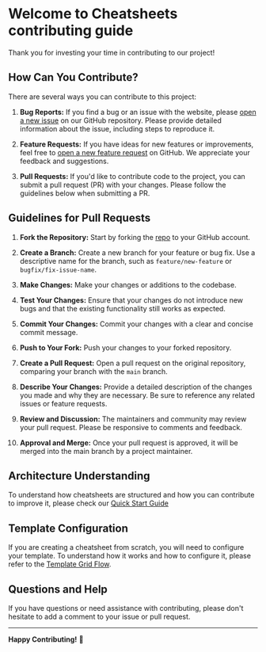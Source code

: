 # Welcome to Cheatsheets contributing guide

Thank you for investing your time in contributing to our project!

## How Can You Contribute?
There are several ways you can contribute to this project:

1. **Bug Reports:** If you find a bug or an issue with the website, please [open a new issue](https://github.com/zenika-open-source/cheatsheets/issues) on our GitHub repository. Please provide detailed information about the issue, including steps to reproduce it.

2. **Feature Requests:** If you have ideas for new features or improvements, feel free to [open a new feature request](https://github.com/zenika-open-source/cheatsheets/issues) on GitHub. We appreciate your feedback and suggestions.

3. **Pull Requests:** If you'd like to contribute code to the project, you can submit a pull request (PR) with your changes. Please follow the guidelines below when submitting a PR.


## Guidelines for Pull Requests

1. **Fork the Repository:** Start by forking the [repo](https://github.com/zenika-open-source/cheatsheets.git) to your GitHub account.

2. **Create a Branch:** Create a new branch for your feature or bug fix. Use a descriptive name for the branch, such as `feature/new-feature` or `bugfix/fix-issue-name`.

3. **Make Changes:** Make your changes or additions to the codebase.

4. **Test Your Changes:** Ensure that your changes do not introduce new bugs and that the existing functionality still works as expected.

5. **Commit Your Changes:** Commit your changes with a clear and concise commit message.

6. **Push to Your Fork:** Push your changes to your forked repository.

7. **Create a Pull Request:** Open a pull request on the original repository, comparing your branch with the `main` branch. 

8. **Describe Your Changes:** Provide a detailed description of the changes you made and why they are necessary. Be sure to reference any related issues or feature requests.

9. **Review and Discussion:** The maintainers and community may review your pull request. Please be responsive to comments and feedback.

10. **Approval and Merge:** Once your pull request is approved, it will be merged into the main branch by a project maintainer.

## Architecture Understanding 
To understand how cheatsheets are structured and how you can contribute to improve it, please check our [Quick Start Guide](https://zenika-open-source.github.io/cheatsheets/quick-start/) 

## Template Configuration
If you are creating a cheatsheet from scratch, you will need to configure your template. To understand how it works and how to configure it, please refer to the [Template Grid Flow](https://zenika-open-source.github.io/cheatsheets/template-grid-flow/).

## Questions and Help

If you have questions or need assistance with contributing, please don't hesitate to add a comment to your issue or pull request. 

---

**Happy Contributing!** 🚀
